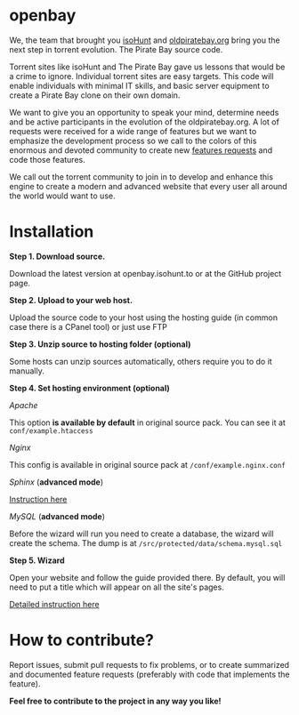 openbay
=======
We, the team that brought you [isoHunt](https://isohunt.to) and [oldpiratebay.org](http://oldpiratebay.org) bring you the next step in torrent evolution. The Pirate Bay source code.

Torrent sites like isoHunt and The Pirate Bay gave us lessons that would be a crime to ignore. Individual torrent sites are easy targets. This code will enable individuals with minimal IT skills, and basic server equipment to create a Pirate Bay clone on their own domain.

We want to give you an opportunity to speak your mind, determine needs and be active participants in the evolution of the oldpiratebay.org. A lot of requests were received for a wide range of features but we want to emphasize the development process so we call to the colors of this enormous and devoted community to create new [features requests](https://openbay.uservoice.com/forums/279139-ideas) and code those features.

We call out the torrent community to join in to develop and enhance this engine to create a modern and advanced website that every user all around the world would want to use. 


Installation
=======

**Step 1. Download source.**

Download the latest version at openbay.isohunt.to or at the GitHub project page.

**Step 2. Upload to your web host.**

Upload the source code to your host using the hosting guide
(in common case there is a CPanel tool) or just use FTP

**Step 3. Unzip source to hosting folder (optional)**

Some hosts can unzip sources automatically, others require you to do it
manually.

**Step 4. Set hosting environment (optional)**

*Apache*

This option **is available by default** in original source pack. You can see it
at `conf/example.htaccess`

*Nginx*

This config is available in original source pack at `/conf/example.nginx.conf`

*Sphinx* (**advanced mode**)

[Instruction here](https://github.com/isohuntto/openbay/wiki/sphinx)

*MySQL* (**advanced mode**)

Before the wizard will run you need to create a database, the wizard will create
the schema. The dump is at `/src/protected/data/schema.mysql.sql`

**Step 5. Wizard**

Open your website and follow the guide provided there. By default, you will need
to put a title which will appear on all the site's pages.

[Detailed instruction here](https://github.com/isohuntto/openbay/wiki/shared-hosting-guide)

How to contribute?
==================

Report issues, submit pull requests to fix problems, or to create summarized and
documented feature requests (preferably with code that implements the
feature).

**Feel free to contribute to the project in any way you like!**
